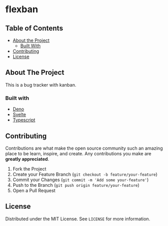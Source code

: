 # flexban

## Table of Contents

-   [About the Project](#about-the-project)
    -   [Built With](#built-with)
-   [Contributing](#contributing)
-   [License](#license)

## About The Project

This is a bug tracker with kanban.

### Built with

-   [Deno](https://www.electronjs.org/)
-   [Svelte](https://github.com/electron-userland/electron-forge)
-   [Typescript](https://www.typescriptlang.org/)

## Contributing

Contributions are what make the open source community such an amazing place to be learn, inspire, and create. Any contributions you make are **greatly appreciated**.

1. Fork the Project
2. Create your Feature Branch (`git checkout -b feature/your-feature`)
3. Commit your Changes (`git commit -m 'Add some your-feature'`)
4. Push to the Branch (`git push origin feature/your-feature`)
5. Open a Pull Request

## License

Distributed under the MIT License. See `LICENSE` for more information.

